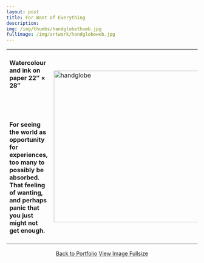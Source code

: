 ```yaml
---
layout: post
title: For Want of Everything
description:
img: /img/thumbs/handglobethumb.jpg
fullimage: /img/artwork/handglobeweb.jpg
---
```


<table>
  <colgroup>
      <col style="width:50%"/>
      <col style="width:50%"/>
  </colgroup>
  <tr>
  <td><h4>Watercolour and ink on paper 22&Prime; &times; 28&Prime;</h4><br/><br/><h4>For seeing the world as opportunity for experiences, too many to possibly be absorbed. That feeling of wanting, and perhaps panic that you just might not get enough.</h4></td>
    <td rowspan="2"><img src="{{ page.fullimage | prepend: site.baseurl | prepend: site.url }}" alt="handglobe" height="400" title="handglobe"></td>
  </tr>
</table>

<center>
  <a href="{{ site.url }}/portfolio" class="button">Back to Portfolio</a>
  <a href="{{ page.fullimage }}" class="button">View Image Fullsize</a>
</center>

